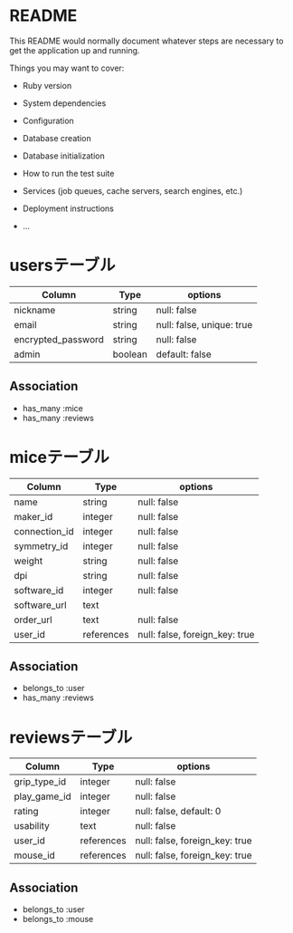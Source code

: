 # README

This README would normally document whatever steps are necessary to get the
application up and running.

Things you may want to cover:

* Ruby version

* System dependencies

* Configuration

* Database creation

* Database initialization

* How to run the test suite

* Services (job queues, cache servers, search engines, etc.)

* Deployment instructions

* ...

# usersテーブル
| Column             | Type    | options                   |
| ------------------ | ------- | ------------------------- |
| nickname           | string  | null: false               |
| email              | string  | null: false, unique: true |
| encrypted_password | string  | null: false               |
| admin              | boolean | default: false            |

## Association
- has_many :mice
- has_many :reviews

# miceテーブル
| Column             | Type        | options                        |
| -----------------  | ----------- | ------------------------------ |
| name               | string      | null: false                    |
| maker_id           | integer     | null: false                    |
| connection_id      | integer     | null: false                    |
| symmetry_id        | integer     | null: false                    |
| weight             | string      | null: false                    |
| dpi                | string      | null: false                    |
| software_id        | integer     | null: false                    |
| software_url       | text        |                                |
| order_url          | text        | null: false                    |
| user_id            | references  | null: false, foreign_key: true |

## Association
- belongs_to :user
- has_many :reviews

# reviewsテーブル
| Column             | Type        | options                        |
| -----------------  | ----------- | ------------------------------ |
| grip_type_id       | integer     | null: false                    |
| play_game_id       | integer     | null: false                    |
| rating             | integer     | null: false, default: 0        |
| usability          | text        | null: false                    |
| user_id            | references  | null: false, foreign_key: true |
| mouse_id           | references  | null: false, foreign_key: true |

## Association
- belongs_to :user
- belongs_to :mouse